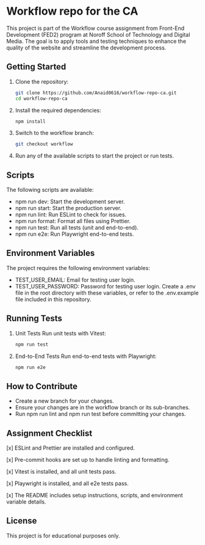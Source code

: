 # Workflow repo for the CA

This project is part of the Workflow course assignment from Front-End Development (FED2) program at Noroff School of Technology and Digital Media. The goal is to apply tools and testing techniques to enhance the quality of the website and streamline the development process.

## Getting Started

1. Clone the repository:

   ```bash
   git clone https://github.com/Anaid0616/workflow-repo-ca.git
   cd workflow-repo-ca
   ```

2. Install the required dependencies:

   ```bash
   npm install
   ```

3. Switch to the workflow branch:

   ```bash
   git checkout workflow
   ```

4. Run any of the available scripts to start the project or run tests.

## Scripts

The following scripts are available:

- npm run dev: Start the development server.
- npm run start: Start the production server.
- npm run lint: Run ESLint to check for issues.
- npm run format: Format all files using Prettier.
- npm run test: Run all tests (unit and end-to-end).
- npm run e2e: Run Playwright end-to-end tests.

## Environment Variables

The project requires the following environment variables:

- TEST_USER_EMAIL: Email for testing user login.
- TEST_USER_PASSWORD: Password for testing user login.
  Create a .env file in the root directory with these variables, or refer to the .env.example file included in this repository.

## Running Tests

1. Unit Tests
   Run unit tests with Vitest:

   ```bash
   npm run test
   ```

2. End-to-End Tests
   Run end-to-end tests with Playwright:

   ```bash
   npm run e2e
   ```

## How to Contribute

- Create a new branch for your changes.
- Ensure your changes are in the workflow branch or its sub-branches.
- Run npm run lint and npm run test before committing your changes.

## Assignment Checklist

[x] ESLint and Prettier are installed and configured.

[x] Pre-commit hooks are set up to handle linting and formatting.

[x] Vitest is installed, and all unit tests pass.

[x] Playwright is installed, and all e2e tests pass.

[x] The README includes setup instructions, scripts, and environment variable details.

## License

This project is for educational purposes only.
